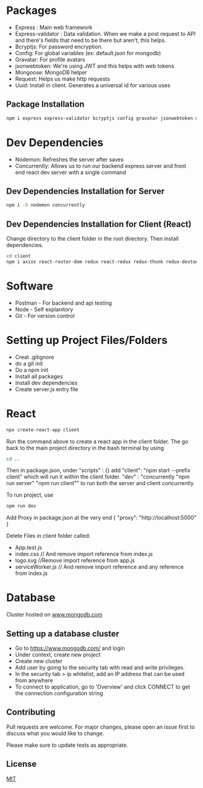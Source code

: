 # Packages

- Express : Main web framework
- Express-validator : Data validation. When we make a post request to API and there's fields that need to be there but aren't, this helps.
- Bcryptjs: For password encryption.
- Config: For global variables (ex: default.json for mongodb)
- Gravatar: For profile avatars
- jsonwebtoken: We're using JWT and this helps with web tokens
- Mongoose: MongoDB helper
- Request: Helps us make http requests
- Uuid: Install in client. Generates a universal id for various uses

## Package Installation

```bash
npm i express express-validator bcryptjs config gravatar jsonwebtoken mongoose request uuid
```

# Dev Dependencies

- Nodemon: Refreshes the server after saves
- Concurrently: Allows us to run our backend express server and front end react dev server with a single command

## Dev Dependencies Installation for Server

```bash
npm i -D nodemon concurrently
```

## Dev Dependencies Installation for Client (React)

Change directory to the client folder in the root directory. Then install dependencies.

```bash
cd client
npm i axios react-router-dom redux react-redux redux-thunk redux-devtools-extension moment react-moment uuid
```

# Software

- Postman - For backend and api testing
- Node - Self explanitory
- Git - For version control

# Setting up Project Files/Folders

- Creat .gitignore
- do a git init
- Do a npm init
- Install all packages
- Install dev dependencies
- Create server.js entry file

# React

```bash
npx create-react-app client
```

Run the command above to create a react app in the client folder.
The go back to the main project directory in the bash terminal by using

```bash
cd ..
```

Then in package.json, under "scripts" : {} add
"client": "npm start --prefix client" which will run it within the client folder.
"dev" : "concurrently \"npm run server\" \"npm run client\"" to run both the server and client concurrently

To run project, use

```bash
npm run dev
```

Add Proxy in package.json at the very end
{
"proxy": "http://localhost:5000"
}

Delete Files in client folder called:

- App.test.js
- index.css // And remove import reference from index.js
- logo.svg //Remove import reference from app.js
- serviceWorker.js // And remove import reference and any reference from index.js

# Database

Cluster hosted on www.mongodb.com

## Setting up a database cluster

- Go to https://www.mongodb.com/ and login
- Under context, create new project
- Create new cluster
- Add user by going to the security tab with read and write privileges.
- In the security tab > ip whitelist, add an IP address that can be used from anywhere
- To connect to application, go to 'Overview' and click CONNECT to get the connection configuration string

## Contributing

Pull requests are welcome. For major changes, please open an issue first to discuss what you would like to change.

Please make sure to update tests as appropriate.

## License

[MIT](https://choosealicense.com/licenses/mit/)
